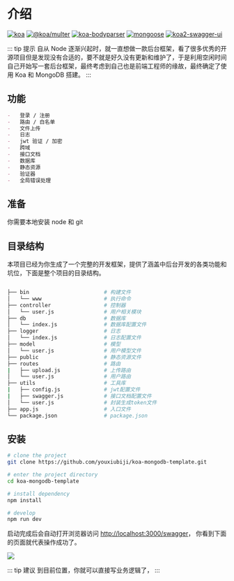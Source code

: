 # 介绍

[![koa](https://img.shields.io/badge/koa-2.13.4-lightgrey)](https://koa.bootcss.com/)
[![@koa/multer](https://img.shields.io/badge/%40koa%2Fmulter-3.0.0-orange)](https://github.com/koajs/multer)
[![koa-bodyparser](https://img.shields.io/badge/koa--bodyparser-4.3.0-orange)](https://github.com/koajs/bodyparser)
[![mongoose](https://img.shields.io/badge/mongoose-6.1.4-orange)](https://mongoosejs.com/)
[![koa2-swagger-ui](https://img.shields.io/badge/koa2--swagger--ui-5.3.0-green)](https://github.com/scttcper/koa2-swagger-ui)

::: tip 提示
自从 Node 逐渐兴起时，就一直想做一款后台框架，看了很多优秀的开源项目但是发现没有合适的，要不就是好久没有更新和维护了，于是利用空闲时间自己开始写一套后台框架，最终考虑到自己也是前端工程师的缘故，最终确定了使用 Koa 和 MongoDB 搭建。
:::

## 功能

```md
-   登录 / 注册
-   路由 / 白名单
-   文件上传
-   日志
-   jwt 验证 / 加密
-   跨域
-   接口文档
-   数据库
-   静态资源
-   验证器
-   全局错误处理
```

## 准备

你需要本地安装 node 和 git

## 目录结构

本项目已经为你生成了一个完整的开发框架，提供了涵盖中后台开发的各类功能和坑位，下面是整个项目的目录结构。

```sh

├── bin                        # 构建文件
│   └── www                    # 执行命令
├── controller                 # 控制器
│   └── user.js                # 用户相关模块
├── db                         # 数据库
│   └── index.js               # 数据库配置文件
├── logger                     # 日志
│   └── index.js               # 日志配置文件
├── model                      # 模型
│   └── user.js                # 用户模型文件
├── public                     # 静态资源文件
├── routes                     # 路由
|   ├── upload.js              # 上传路由
│   └── user.js                # 用户路由
├── utils                      # 工具库
|   ├── config.js              # jwt配置文件
|   ├── swagger.js             # 接口文档配置文件
│   └── user.js                # 封装生成token文件
├── app.js                     # 入口文件
└── package.json               # package.json
```

## 安装

```sh
# clone the project
git clone https://github.com/youxiubiji/koa-mongodb-template.git

# enter the project directory
cd koa-mongodb-template

# install dependency
npm install

# develop
npm run dev
```

启动完成后会自动打开浏览器访问 [http://localhost:3000/swagger](http://localhost:3000/swagger)， 你看到下面的页面就代表操作成功了。

![](~@vuepress/001.png)

::: tip 建议
到目前位置，你就可以直接写业务逻辑了，
:::
